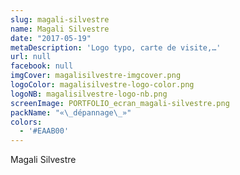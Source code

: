```yaml
---
slug: magali-silvestre
name: Magali Silvestre
date: "2017-05-19"
metaDescription: 'Logo typo, carte de visite,…'
url: null
facebook: null
imgCover: magalisilvestre-imgcover.png
logoColor: magalisilvestre-logo-color.png
logoNB: magalisilvestre-logo-nb.png
screenImage: PORTFOLIO_ecran_magali-silvestre.png
packName: "«\_dépannage\_»"
colors:
  - '#EAAB00'
---
```


Magali Silvestre
